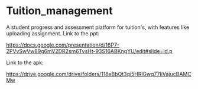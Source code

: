 # Tuition_management
A student progress and assessment platform for tuition's, with features like uploading assignment. 
Link to the ppt:

https://docs.google.com/presentation/d/16P7-2PVvSwVw89g6mV2DR2sm6TvsHt-93S16ABKngYU/edit#slide=id.p

Link to the apk:

https://drive.google.com/drive/folders/118xBbQt3qi5HRlGwq77IiVajucBAMCMw
